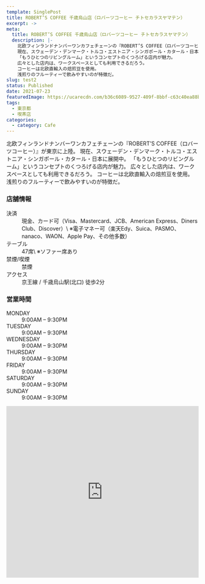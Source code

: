 ```yaml
---
template: SinglePost
title: ROBERT’S COFFEE 千歳烏山店（ロバーツコーヒー チトセカラスヤマテン）
excerpt: ->
meta:
  title: ROBERT’S COFFEE 千歳烏山店（ロバーツコーヒー チトセカラスヤマテン）
  description: |-
    北欧フィンランドナンバーワンカフェチェーンの『ROBERT’S COFFEE（ロバーツコーヒー）』が東京に上陸。
    現在、スウェーデン・デンマーク・トルコ・エストニア・シンガポール・カタール・日本に展開中。
    「もうひとつのリビングルーム」というコンセプトのくつろげる店内が魅力。
    広々とした店内は、ワークスペースとしても利用できるだろう。
    コーヒーは北欧直輸入の焙煎豆を使用。
    浅煎りのフルーティーで飲みやすいのが特徴だ。
slug: test2
status: Published
date: 2021-07-23
featuredImage: https://ucarecdn.com/b36c6089-9527-409f-8bbf-c63c40ea88b2/
tags:
  - 東京都
  - 喫茶店
categories:
  - category: Cafe
---
```

北欧フィンランドナンバーワンカフェチェーンの『ROBERT’S COFFEE（ロバーツコーヒー）』が東京に上陸。
現在、スウェーデン・デンマーク・トルコ・エストニア・シンガポール・カタール・日本に展開中。
「もうひとつのリビングルーム」というコンセプトのくつろげる店内が魅力。
広々とした店内は、ワークスペースとしても利用できるだろう。
コーヒーは北欧直輸入の焙煎豆を使用。
浅煎りのフルーティーで飲みやすいのが特徴だ。

### 店舗情報

<dl id="info">

<dt>決済</dt>
<dd>現金、カード可（Visa、Mastercard、JCB、American Express、Diners Club、Discover）\
※電子マネー可（楽天Edy、Suica、PASMO、nanaco、WAON、Apple Pay、その他多数）</dd>
<dt>テーブル</dt>
<dd>47席\
※ソファー席あり</dd>
<dt>禁煙/喫煙</dt>
<dd>禁煙</dd>
<dt>アクセス</dt>
<dd>京王線 / 千歳烏山駅(北口) 徒歩2分</dd>
</dd>
</dl>

### 営業時間

<dl id="op_h">

<dt>MONDAY</dt>
<dd>9:00AM – 9:30PM</dd>
<dt>TUESDAY</dt>
<dd>9:00AM – 9:30PM</dd>
<dt>WEDNESDAY</dt>
<dd>9:00AM – 9:30PM</dd>
<dt>THURSDAY</dt>
<dd>9:00AM – 9:30PM</dd>
<dt>FRIDAY</dt>
<dd>9:00AM – 9:30PM</dd>
<dt>SATURDAY</dt>
<dd>9:00AM – 9:30PM</dd>
<dt>SUNDAY</dt>
<dd>9:00AM – 9:30PM</dd>

</dl>



<iframe src="https://www.google.com/maps/embed?pb=!1m14!1m8!1m3!1d12965.396450521514!2d139.6001116!3d35.6684049!3m2!1i1024!2i768!4f13.1!3m3!1m2!1s0x0%3A0x832d9da58da81a1e!2z44Ot44OQ44O844OE44Kz44O844OS44O85Y2D5q2z54OP5bGx5bqX!5e0!3m2!1sja!2sjp!4v1584416546171!5m2!1sja!2sjp" width="100%" height="450" frameborder="0" style="border:0;" allowfullscreen="" aria-hidden="false" tabindex="0"></iframe>

![]()